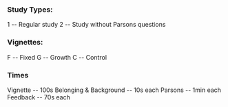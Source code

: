 ### Study Types:
1 -- Regular study
2 -- Study without Parsons questions

### Vignettes:
F -- Fixed
G -- Growth
C -- Control

### Times
Vignette -- 100s
Belonging & Background -- 10s each
Parsons -- 1min each
Feedback -- 70s each

